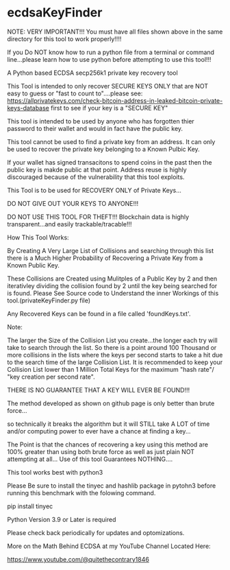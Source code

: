 # ecdsaKeyFinder

NOTE:
VERY IMPORTANT!!!
You must have all files shown above in the same directory for this tool to work properly!!!!

If you Do NOT know how to run a python file from a terminal or command line...please learn how to use python before attempting to use this tool!!!

A Python based ECDSA secp256k1 private key recovery tool

This Tool is intended to only recover SECURE KEYS ONLY that are NOT easy to guess or "fast to count to"....please see:
https://allprivatekeys.com/check-bitcoin-address-in-leaked-bitcoin-private-keys-database
first to see if your key is a "SECURE KEY"

This tool is intended to be used by anyone who has forgotten thier password to their wallet and would in fact have the public key.

This tool cannot be used to find a private key from an address.
It can only be used to recover the private key belonging to a Known Pulbic Key.

If your wallet has signed transacitons to spend coins in the past then the public key is makde public at that point. Address reuse is highly discouraged because of the vulnerability that this tool exploits.

This Tool is to be used for RECOVERY ONLY of Private Keys...

DO NOT GIVE OUT YOUR KEYS TO ANYONE!!!

DO NOT USE THIS TOOL FOR THEFT!!! Blockchain data is highly transparent...and easily trackable/tracable!!!

How This Tool Works:

By Creating A Very Large List of Collisions and searching through this list there is a Much Higher Probability of Recovering a Private Key from a Known Public Key.

These Collisions are Created using Mulitples of a Public Key by 2 and then iterativley dividing the collision found by 2 until the key being searched for is found.
Please See Source code to Understand the inner Workings of this tool.(privateKeyFinder.py file)

Any Recovered Keys can be found in a file called 'foundKeys.txt'.

Note:

The larger the Size of the Collision List you create...the longer each try will take to search through the list. So there is a point around 100 Thousand or more collisions in the lists where the keys per second starts to take a hit due to the search time of the large Collision List. It is recommended to keep your Collision List lower than 1 Million Total Keys for the maximum "hash rate"/ "key creation per second rate".

THERE IS NO GUARANTEE THAT A KEY WILL EVER BE FOUND!!!

The method developed as shown on github page is only better than brute force...

so technically it breaks the algorithm but it will STILL take A LOT of time and/or computing power to ever have a chance at finding a key...

The Point is that the chances of recovering a key using this method are 100% greater than using both brute force as well as just plain NOT attempting at all...
Use of this tool Guarantees NOTHING....

This tool works best with python3

Please Be sure to install the tinyec and hashlib package in pytohn3 before running this benchmark with the folowing command.

pip install tinyec

Python Version 3.9 or Later is required


Please check back periodically for updates and optomizations.

More on the Math Behind ECDSA at my YouTube Channel Located Here:

https://www.youtube.com/@quitethecontrary1846
